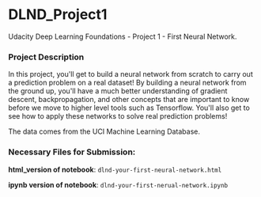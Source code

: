 # DLND_Project1

Udacity Deep Learning Foundations - Project 1 - First Neural Network.

### Project Description
In this project, you'll get to build a neural network from scratch to carry out a prediction problem on a real dataset! By building a neural network from the ground up, you'll have a much better understanding of gradient descent, backpropagation, and other concepts that are important to know before we move to higher level tools such as Tensorflow. You'll also get to see how to apply these networks to solve real prediction problems!

The data comes from the UCI Machine Learning Database.

### Necessary Files for Submission:
**html_version of notebook**: `dlnd-your-first-neural-network.html`

**ipynb version of notebook**: `dlnd-your-first-nerual-network.ipynb`

